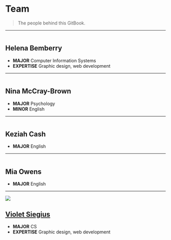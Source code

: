# Team

> The people behind this GitBook.

---

![]()

## Helena Bemberry

- **MAJOR** Computer Information Systems
- **EXPERTISE** Graphic design, web development

---

![]()

## Nina McCray-Brown

- **MAJOR** Psychology
- **MINOR** English

---

![]()

## Keziah Cash

- **MAJOR** English

---

![]()

## Mia Owens

- **MAJOR** English

---

![](https://pbs.twimg.com/profile_images/515131877275889664/YOUuj5bZ.png)

## [Violet Siegius](http://linkedin.com/in/fvcproductions)

- **MAJOR** CS
- **EXPERTISE** Graphic design, web development
